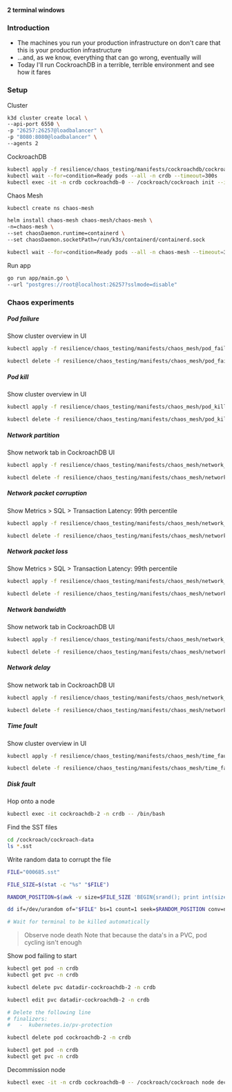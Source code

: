 **2 terminal windows**

### Introduction

- The machines you run your production infrastructure on don't care that this is your production infrastructure
- ...and, as we know, everything that can go wrong, eventually will
- Today I'll run CockroachDB in a terrible, terrible environment and see how it fares

### Setup

Cluster

```sh
k3d cluster create local \
--api-port 6550 \
-p "26257:26257@loadbalancer" \
-p "8080:8080@loadbalancer" \
--agents 2
```

CockroachDB

```sh
kubectl apply -f resilience/chaos_testing/manifests/cockroachdb/cockroachdb.yaml --wait
kubectl wait --for=condition=Ready pods --all -n crdb --timeout=300s
kubectl exec -it -n crdb cockroachdb-0 -- /cockroach/cockroach init --insecure
```

Chaos Mesh

```sh
kubectl create ns chaos-mesh

helm install chaos-mesh chaos-mesh/chaos-mesh \
-n=chaos-mesh \
--set chaosDaemon.runtime=containerd \
--set chaosDaemon.socketPath=/run/k3s/containerd/containerd.sock

kubectl wait --for=condition=Ready pods --all -n chaos-mesh --timeout=300s
```

Run app

```sh
go run app/main.go \
--url "postgres://root@localhost:26257?sslmode=disable"
```

### Chaos experiments

##### Pod failure

Show cluster overview in UI

```sh
kubectl apply -f resilience/chaos_testing/manifests/chaos_mesh/pod_failure.yaml

kubectl delete -f resilience/chaos_testing/manifests/chaos_mesh/pod_failure.yaml
```

##### Pod kill

Show cluster overview in UI

```sh
kubectl apply -f resilience/chaos_testing/manifests/chaos_mesh/pod_kill.yaml

kubectl delete -f resilience/chaos_testing/manifests/chaos_mesh/pod_kill.yaml
```

##### Network partition

Show network tab in CockroachDB UI

```sh
kubectl apply -f resilience/chaos_testing/manifests/chaos_mesh/network_partition.yaml

kubectl delete -f resilience/chaos_testing/manifests/chaos_mesh/network_partition.yaml
```

##### Network packet corruption

Show Metrics > SQL > Transaction Latency: 99th percentile

```sh
kubectl apply -f resilience/chaos_testing/manifests/chaos_mesh/network_packet_corruption.yaml

kubectl delete -f resilience/chaos_testing/manifests/chaos_mesh/network_packet_corruption.yaml
```

##### Network packet loss

Show Metrics > SQL > Transaction Latency: 99th percentile

```sh
kubectl apply -f resilience/chaos_testing/manifests/chaos_mesh/network_packet_loss.yaml

kubectl delete -f resilience/chaos_testing/manifests/chaos_mesh/network_packet_loss.yaml
```

##### Network bandwidth

Show network tab in CockroachDB UI

```sh
kubectl apply -f resilience/chaos_testing/manifests/chaos_mesh/network_bandwidth.yaml

kubectl delete -f resilience/chaos_testing/manifests/chaos_mesh/network_bandwidth.yaml
```

##### Network delay

Show network tab in CockroachDB UI

```sh
kubectl apply -f resilience/chaos_testing/manifests/chaos_mesh/network_delay.yaml

kubectl delete -f resilience/chaos_testing/manifests/chaos_mesh/network_delay.yaml
```

##### Time fault

Show cluster overview in UI

```sh
kubectl apply -f resilience/chaos_testing/manifests/chaos_mesh/time_fault.yaml

kubectl delete -f resilience/chaos_testing/manifests/chaos_mesh/time_fault.yaml
```

##### Disk fault

Hop onto a node

```sh
kubectl exec -it cockroachdb-2 -n crdb -- /bin/bash
```

Find the SST files

```sh
cd /cockroach/cockroach-data
ls *.sst
```

Write random data to corrupt the file

```sh
FILE="000685.sst"

FILE_SIZE=$(stat -c "%s" "$FILE")

RANDOM_POSITION=$(awk -v size=$FILE_SIZE 'BEGIN{srand(); print int(size * rand())}')

dd if=/dev/urandom of="$FILE" bs=1 count=1 seek=$RANDOM_POSITION conv=notrunc

# Wait for terminal to be killed automatically
```

> Observe node death
> Note that because the data's in a PVC, pod cycling isn't enough

Show pod failing to start

```sh
kubectl get pod -n crdb
kubectl get pvc -n crdb

kubectl delete pvc datadir-cockroachdb-2 -n crdb

kubectl edit pvc datadir-cockroachdb-2 -n crdb

# Delete the following line
# finalizers:
#   -  kubernetes.io/pv-protection

kubectl delete pod cockroachdb-2 -n crdb

kubectl get pod -n crdb
kubectl get pvc -n crdb
```

Decommission node

```sh
kubectl exec -it -n crdb cockroachdb-0 -- /cockroach/cockroach node decommission 3 --insecure
```